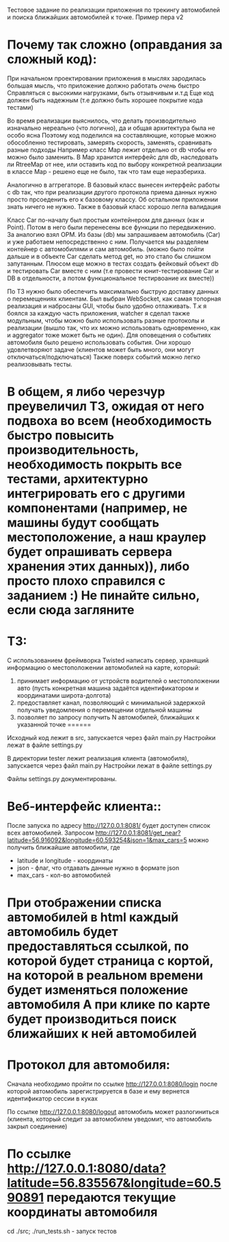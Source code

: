 Тестовое задание по реализации приложения по трекингу автомобилей и поиска ближайших автомобилей к точке.
Пример пера v2

Почему так сложно (оправдания за сложный код):
======
При начальном проектировании приложения в мыслях зародилась большая мысль, что приложение должно работать _очень_ быстро
Справляться с высокими нагрузками, быть отзывчивым и.т.д
Еще код должен быть надежным (т.е должно быть хорошее покрытие кода тестами)

Во время реализации выяснилось, что делать производительно изначально нереально (что логично), да и общая архитектура была не особо ясна
Поэтому код поделился на составляющие, которые можно обособленно тестировать, замерять скорость, заменять, сравнивать разные подходы
Например класс Map лежит отдельно от db чтобы его можно было заменить.
В Map хранится интерфейс для db, наследовать ли RtreeMap от нее, или оставить код по выбору конкретной реализации в классе
Map - решено еще не было, так что там еще неразбериха.

Аналогично в аггрегаторе. В базовый класс вынесен интерфейс работы с db так, что при реализации другого протокола приема данных
нужно просто прсоеденить его к базовому классу. Об остальном приложении знать ничего не нужно. Также в базовый класс хорошо
легла валидация

Класс Car по-началу был простым контейнером для данных (как и Point). Потом в него были перенесены все функции по передвижению.
За аналогию взял ОРМ. Из базы (db) мы запрашиваем автомобиль (Car) и уже работаем непосредственно с ним. Получается мы
разделяем контейнер с автомобилями и сам автомобиль. (можно было пойти дальше и в объекте Car сделать метод get,
но это стало бы слишком запутанным. Плюсом еще можно в тестах создать фейковый объект db и тестировать Car вместе с ним
(т.е провести юнит-тестирование Car и DB в отдельности, а потом функциональное тестирвоание их вместе))

По ТЗ нужно было обеспечить максимально быструю доставку данных о перемещениях клиентам. Был выбран WebSocket, как самая топорная
реализация и набросаны GUI, чтобы было удобно отлаживать.
Т.к я боялся за каждую часть приложения, watcher я сделал также модульным, чтобы можно было использовать разные протоколы и реализации
(вышло так, что их можно использовать одновременно, как и aggregator тоже может быть не один). Для оповещения о событиях автомобиля
было решено использовать события. Они хорошо удовлетворяют задаче (клиентов может быть много, они могут отключаться/подключаться)
Также поверх событий можно легко реализовывать тесты.


В общем, я либо черезчур преувеличил ТЗ, ожидая от него подвоха во всем (необходимость быстро повысить производительность,
необходимость покрыть все тестами, архитектурно интегрировать его с другими компонентами (например, не машины будут сообщать
местоположение, а наш краулер будет опрашивать сервера хранения этих данных)), либо просто плохо справился с заданием :)
Не пинайте сильно, если сюда загляните
======


ТЗ:
======
С использованием фреймворка Twisted написать сервер, хранящий информацию о местоположении автомобилей на карте, который:

1. принимает информацию от устройств водителей о местоположении авто
(пусть конкретная машина задаётся идентификатором и координатами широта-долгота)
2. предоставляет канал, позволяющий с минимальной задержкой получать уведомления о перемещении отдельной машины
3. позволяет по запросу получить N автомобилей, ближайших к указанной точке
======

Исходный код лежит в src, запускается через файл main.py
Настройки лежат в файле settings.py

В директории tester лежит реализация клиента (автомобиля), запускается через файл main.py
Настройки лежат в файле settings.py

Файлы settings.py документированы.

Веб-интерфейс клиента::
======
После запуска по адресу http://127.0.0.1:8081/ будет доступен список всех автомобилей.
Запросом http://127.0.0.1:8081/get_near?latitude=56.916092&longitude=60.593254&json=1&max_cars=5
можно получить ближайшие автомобили, где
- latitude и longitude - координаты
- json - флаг, что отдавать данные нужно в формате json
- max_cars - кол-во автомобилей

При отображении списка автомобилей в html каждый автомобиль будет предоставляться ссылкой,
по которой будет страница с кортой, на которой в реальном времени будет изменяться положение автомобиля
А при клике по карте будет производиться поиск ближайших к ней автомобилей
======

Протокол для автомобиля:
======
Сначала необходимо пройти по ссылке http://127.0.0.1:8080/login
после которой автомобиль зарегистрируется в базе и ему вернется идентификатор сессии в куках

По ссылке http://127.0.0.1:8080/logout автомобиль может разлогиниться (клиента, который следит за
автомобилем уведомит, что автомобиль закрыл соединение)

По ссылке http://127.0.0.1:8080/data?latitude=56.835567&longitude=60.590891 передаются текущие координаты автомобиля
======

cd ./src; ./run_tests.sh    - запуск тестов
